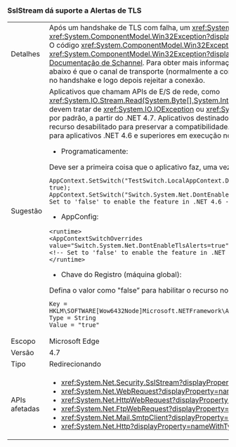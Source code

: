 ### <a name="sslstream-supports-tls-alerts"></a>SslStream dá suporte a Alertas de TLS

|   |   |
|---|---|
|Detalhes|Após um handshake de TLS com falha, um <xref:System.IO.IOException?displayProperty=name> com uma exceção <xref:System.ComponentModel.Win32Exception?displayProperty=name> interna será lançado pela primeira operação de Leitura/Gravação de E/S. O código <xref:System.ComponentModel.Win32Exception.NativeErrorCode?displayProperty=name> para o <xref:System.ComponentModel.Win32Exception?displayProperty=name> pode ser mapeado para o Alerta de TLS da parte remota usando esta [Documentação de Schannel](https://msdn.microsoft.com/library/windows/desktop/dd721886%28v=vs.85%29.aspx). Para obter mais informações, consulte [RFC 2246: Seção 7.2.2 Alertas de erro](https://tools.ietf.org/html/rfc2246#section-7.2.2) O comportamento no .NET 4.6.2 e abaixo é que o canal de transporte (normalmente a conexão TCP) atingirá o tempo limite durante a Gravação ou a Leitura se a outra parte falhar no handshake e logo depois rejeitar a conexão.|
|Sugestão|Aplicativos que chamam APIs de E/S de rede, como <xref:System.IO.Stream.Read(System.Byte[],System.Int32,System.Int32)>/<xref:System.IO.Stream.Write(System.Byte[],System.Int32,System.Int32)>, devem tratar de <xref:System.IO.IOException> ou <xref:System.TimeoutException?displayProperty=name>. O recurso de Alertas de TLS é habilitado por padrão, a partir do .NET 4.7. Aplicativos destinados ao .NET 4.0 – .NET 4.6.2 em execução no .NET 4.7 ou em sistemas superiores terão o recurso desabilitado para preservar a compatibilidade. A seguinte API de configuração está disponível para habilitar ou desabilitar o recurso para aplicativos .NET 4.6 e superiores em execução no .NET 4.7 ou em estruturas superiores.<ul><li>Programaticamente:</li></ul>Deve ser a primeira coisa que o aplicativo faz, uma vez que ServicePointManager é inicializado apenas uma vez:<pre><code class="language-C#">AppContext.SetSwitch(&quot;TestSwitch.LocalAppContext.DisableCaching&quot;, true);&#13;&#10;AppContext.SetSwitch(&quot;Switch.System.Net.DontEnableTlsAlerts&quot;, true); // Set to &#39;false&#39; to enable the feature in .NET 4.6 - 4.6.2.&#13;&#10;</code></pre><ul><li>AppConfig:</li></ul><pre><code class="language-XML">&lt;runtime&gt;&#13;&#10;&lt;AppContextSwitchOverrides value=&quot;Switch.System.Net.DontEnableTlsAlerts=true&quot;/&gt;&#13;&#10;&lt;!-- Set to &#39;false&#39; to enable the feature in .NET 4.6 - 4.6.2. --&gt;&#13;&#10;&lt;/runtime&gt;&#13;&#10;</code></pre><ul><li>Chave do Registro (máquina global):</li></ul>Defina o valor como "false” para habilitar o recurso no .NET 4.6 – 4.6.2.<pre><code>Key = HKLM\SOFTWARE\[Wow6432Node\]Microsoft\.NETFramework\AppContext\Switch.System.Net.DontEnableTlsAlerts&#13;&#10;Type = String&#13;&#10;Value = &quot;true&quot;&#13;&#10;</code></pre>|
|Escopo|Microsoft Edge|
|Versão|4.7|
|Tipo|Redirecionando|
|APIs afetadas|<ul><li><xref:System.Net.Security.SslStream?displayProperty=nameWithType></li><li><xref:System.Net.WebRequest?displayProperty=nameWithType></li><li><xref:System.Net.HttpWebRequest?displayProperty=nameWithType></li><li><xref:System.Net.FtpWebRequest?displayProperty=nameWithType></li><li><xref:System.Net.Mail.SmtpClient?displayProperty=nameWithType></li><li><xref:System.Net.Http?displayProperty=nameWithType></li></ul>|

